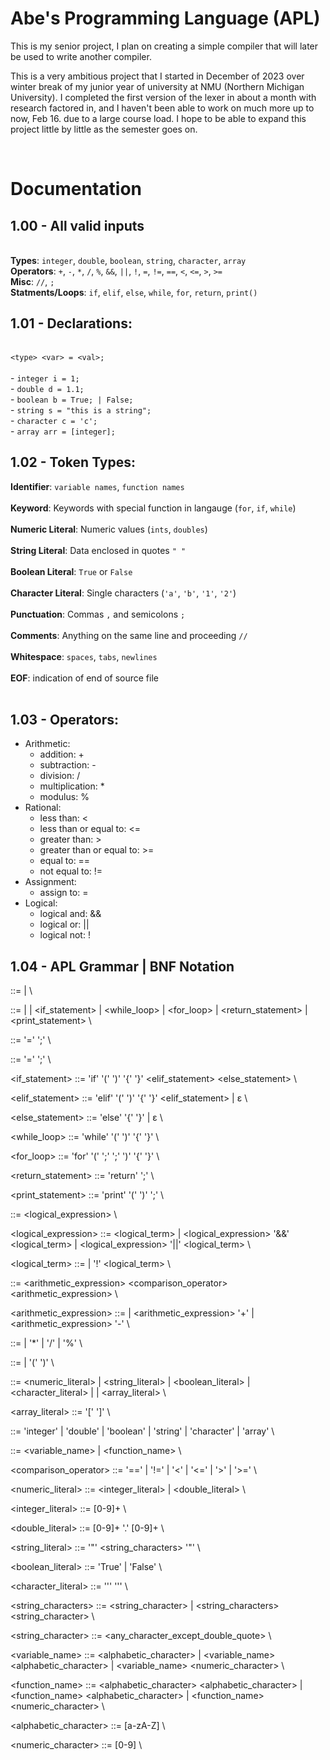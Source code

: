 # Abe's Programming Language (APL)
This is my senior project, I plan on creating a simple compiler that will later be used to write another compiler. 

This is a very ambitious project that I started in December of 2023 over winter break of my junior year of university at NMU (Northern Michigan University). I completed the first version of the lexer in about a month with research factored in, and I haven't been able to work on much more up to now, Feb 16. due to a large course load. I hope to be able to expand this project little by little as the semester goes on.

<br>

# Documentation

## 1.00 - All valid inputs
<br> **Types**: `integer`, `double`, `boolean`, `string`, `character`, `array`
<br> **Operators**: `+`, `-`, `*`, `/`, `%`, `&&`, `||`, `!`, `=`, `!=`, `==`, `<`, `<=`, `>`, `>=`
<br> **Misc**: `//`, `;`
<br> **Statments/Loops**: `if`, `elif`, `else`, `while`, `for`, `return`, `print()`



## 1.01 - Declarations:
<br> `<type> <var> = <val>;`
<br><br>-  `integer i = 1;`
<br>- `double d = 1.1;`
<br>- `boolean b = True; | False;`
<br>- `string s = "this is a string";`
<br>- `character c = 'c';`
<br>- `array arr = [integer];`
<br>

## 1.02 - Token Types:
**Identifier**: `variable names`, `function names` <br><br>
**Keyword**: Keywords with special function in langauge (`for`, `if`, `while`) <br><br>
**Numeric Literal**: Numeric values (`ints`, `doubles`)<br><br>
**String Literal**: Data enclosed in quotes `" "` <br><br>
**Boolean Literal**: `True` or `False`<br><br>
**Character Literal**: Single characters (`'a'`, `'b'`, `'1'`, `'2'`)<br><br>
**Punctuation**: Commas `,` and semicolons `;`<br><br>
**Comments**: Anything on the same line and proceeding `//`<br><br>
**Whitespace**: `spaces`, `tabs`, `newlines`<br><br>
**EOF**: indication of end of source file<br><br>


## 1.03 - Operators:
- Arithmetic:
    - addition: +
    - subtraction: -
    - division: /
    - multiplication: *
    - modulus: %
- Rational:
    - less than: <
    - less than or equal to: <=
    - greater than: >
    - greater than or equal to: >=
    - equal to: ==
    - not equal to: != 
- Assignment:
    - assign to: = 
- Logical:
    - logical and: &&
    - logical or: ||
    - logical not: ! <br>



## 1.04 - APL Grammar | BNF Notation
<program> ::= <statement> | <program> <statement> \

<statement> ::= <declaration> | <assignment> | <if_statement> | <while_loop> | <for_loop> | <return_statement> | <print_statement> \

<declaration> ::= <type> <identifier> '=' <value> ';' \

<assignment> ::= <identifier> '=' <expression> ';' \

<if_statement> ::= 'if' '(' <expression> ')' '{' <program> '}' <elif_statement> <else_statement> \

<elif_statement> ::= 'elif' '(' <expression> ')' '{' <program> '}' <elif_statement> | ε \

<else_statement> ::= 'else' '{' <program> '}' | ε \

<while_loop> ::= 'while' '(' <expression> ')' '{' <program> '}' \

<for_loop> ::= 'for' '(' <assignment> ';' <expression> ';' <assignment> ')' '{' <program> '}' \

<return_statement> ::= 'return' <expression> ';' \

<print_statement> ::= 'print' '(' <expression> ')' ';' \

<expression> ::= <logical_expression> \

<logical_expression> ::= <logical_term> | <logical_expression> '&&' <logical_term> | <logical_expression> '||' <logical_term> \

<logical_term> ::= <comparison> | '!' <logical_term> \

<comparison> ::= <arithmetic_expression> <comparison_operator> <arithmetic_expression> \

<arithmetic_expression> ::= <term> | <arithmetic_expression> '+' <term> | <arithmetic_expression> '-' <term> \

<term> ::= <factor> | <term> '*' <factor> | <term> '/' <factor> | <term> '%' <factor> \

<factor> ::= <value> | '(' <expression> ')' \

<value> ::= <numeric_literal> | <string_literal> | <boolean_literal> | <character_literal> | <identifier> | <array_literal> \

<array_literal> ::= '[' <type> ']' \

<type> ::= 'integer' | 'double' | 'boolean' | 'string' | 'character' | 'array' \

<identifier> ::= <variable_name> | <function_name> \

<comparison_operator> ::= '==' | '!=' | '<' | '<=' | '>' | '>=' \

<numeric_literal> ::= <integer_literal> | <double_literal> \

<integer_literal> ::= [0-9]+ \

<double_literal> ::= [0-9]+ '.' [0-9]+ \

<string_literal> ::= '"' <string_characters> '"' \

<boolean_literal> ::= 'True' | 'False' \

<character_literal> ::= '\'' <character> '\'' \

<string_characters> ::= <string_character> | <string_characters> <string_character> \

<string_character> ::= <any_character_except_double_quote> \

<variable_name> ::= <alphabetic_character> | <variable_name> <alphabetic_character> | <variable_name> <numeric_character> \

<function_name> ::= <alphabetic_character> <alphabetic_character> | <function_name> <alphabetic_character> | <function_name> <numeric_character> \

<alphabetic_character> ::= [a-zA-Z] \

<numeric_character> ::= [0-9] \

